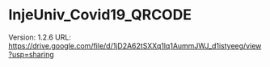 # InjeUniv_Covid19_QRCODE
Version: 1.2.6
URL: https://drive.google.com/file/d/1jD2A62tSXXq1lq1AummJWJ_d1istyeeg/view?usp=sharing
